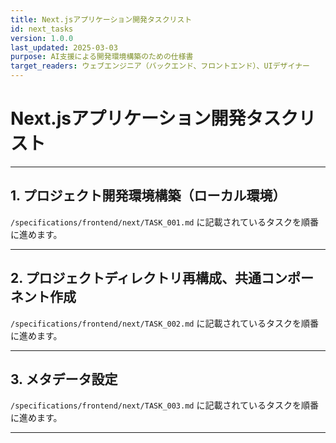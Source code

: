 ```yaml
---
title: Next.jsアプリケーション開発タスクリスト
id: next_tasks
version: 1.0.0
last_updated: 2025-03-03
purpose: AI支援による開発環境構築のための仕様書
target_readers: ウェブエンジニア（バックエンド、フロントエンド）、UIデザイナー
---
```


# Next.jsアプリケーション開発タスクリスト

---

## 1. プロジェクト開発環境構築（ローカル環境）

`/specifications/frontend/next/TASK_001.md` に記載されているタスクを順番に進めます。

---

## 2. プロジェクトディレクトリ再構成、共通コンポーネント作成

`/specifications/frontend/next/TASK_002.md` に記載されているタスクを順番に進めます。

---

## 3. メタデータ設定

`/specifications/frontend/next/TASK_003.md` に記載されているタスクを順番に進めます。

---
